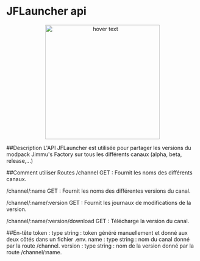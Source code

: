 # JFLauncher api

<p align="center">
  <img src=https://livecampus.fr/wp-content/uploads/2020/09/logo_transparent_background.png width="300" title="hover text">

  
##Description
L'API JFLauncher est utilisée pour partager les versions du modpack Jimmu's Factory sur tous les différents canaux (alpha, beta, release,...)

##Comment utiliser
Routes
/channel
GET : Fournit les noms des différents canaux.

/channel/:name
GET : Fournit les noms des différentes versions du canal.

/channel/:name/:version
GET : Fournit les journaux de modifications de la version.

/channel/:name/:version/download
GET : Télécharge la version du canal.

##En-tête
token : type string : token généré manuellement et donné aux deux côtés dans un fichier .env.
name : type string : nom du canal donné par la route /channel.
version : type string : nom de la version donné par la route /channel/:name.
